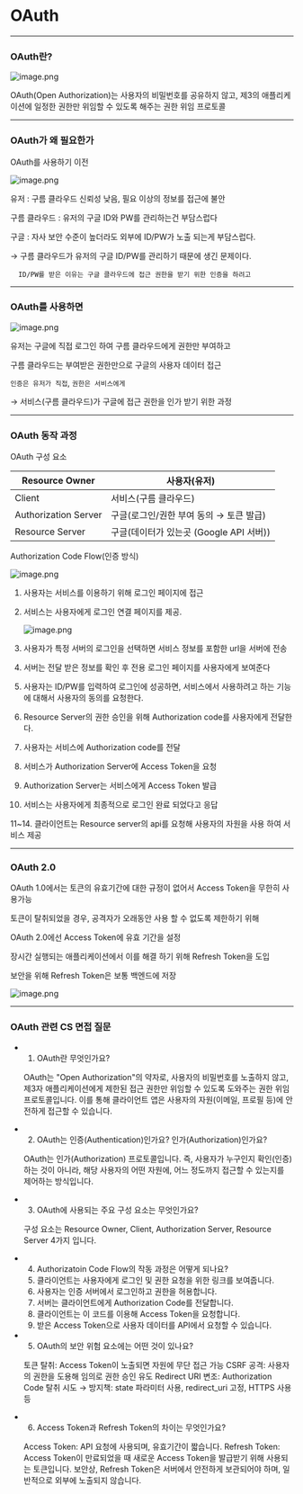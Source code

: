# OAuth

---

### OAuth란?

![image.png](OAuth/image.png)

OAuth(Open Authorization)는 사용자의 비밀번호를 공유하지 않고, 제3의 애플리케이션에 일정한 권한만 위임할 수 있도록 해주는 권한 위임 프로토콜

---

### OAuth가 왜 필요한가

OAuth를 사용하기 이전

![image.png](OAuth/image1.png)

유저 : 구름 클라우드 신뢰성 낮음, 필요 이상의 정보를 접근에 불안

구름 클라우드 : 유저의 구글 ID와 PW를 관리하는건 부담스럽다

구글 : 자사 보안 수준이 높더라도 외부에 ID/PW가 노출 되는게 부담스럽다.

→ 구름 클라우드가 유저의 구글 ID/PW를 관리하기 때문에 생긴 문제이다. 

      ID/PW를 받은 이유는 구글 클라우드에 접근 권한을 받기 위한 인증을 하려고

---

### OAuth를 사용하면

![image.png](OAuth/image2.png)

유저는 구글에 직접 로그인 하여 구름 클라우드에게 권한만 부여하고

구름 클라우드는 부여받은 권한만으로 구글의 사용자 데이터 접근

`인증은 유저가 직접`, `권한은 서비스에게`

→ 서비스(구름 클라우드)가 구글에 접근 권한을 인가 받기 위한 과정

---

### OAuth 동작 과정

OAuth 구성 요소

| Resource Owner | 사용자(유저) |
| --- | --- |
| Client | 서비스(구름 클라우드) |
| Authorization Server | 구글(로그인/권한 부여 동의 → 토큰 발급) |
| Resource Server | 구글(데이터가 있는곳 (Google API 서버)) |

Authorization Code Flow(인증 방식)

![image.png](OAuth/image3.png)

1. 사용자는 서비스를 이용하기 위해 로그인 페이지에 접근
2. 서비스는 사용자에게 로그인 연결 페이지를 제공. 
    
    ![image.png](OAut/49f17247-a2f4-4449-b349-d3ba7d7dfca1.png)
    
3. 사용자가 특정 서버의 로그인을 선택하면 서비스 정보를 포함한 url을 서버에 전송
4. 서버는 전달 받은 정보를 확인 후 전용 로그인 페이지를 사용자에게 보여준다
5. 사용자는 ID/PW를 입력하여 로그인에 성공하면, 서비스에서 사용하려고 하는 기능에 대해서 사용자의 동의를 요청한다.
6. Resource Server의 권한 승인을 위해 Authorization code를 사용자에게 전달한다.
7. 사용자는 서비스에 Authorization code를 전달
8. 서비스가 Authorization Server에 Access Token을 요청
9. Authorization Server는 서비스에게 Access Token 발급
10. 서비스는 사용자에게 최종적으로 로그인 완료 되었다고 응답

 11~14. 클라이언트는 Resource server의  api를 요청해 사용자의 자원을 사용 하여 서비스 제공

---

### OAuth 2.0

OAuth 1.0에서는 토큰의 유효기간에 대한 규정이 없어서 Access Token을 무한히 사용가능

토큰이 탈취되었을 경우, 공격자가 오래동안 사용 할 수 없도록 제한하기 위해 

OAuth 2.0에선 Access Token에 유효 기간을 설정

장시간 실행되는 애플리케이션에서 이를 해결 하기 위해 Refresh Token을 도입

보안을 위해 Refresh Token은 보통 백엔드에 저장

![image.png](OAuth/image4.png)

---

### OAuth 관련 CS 면접 질문

- 1. OAuth란 무엇인가요?
    
    OAuth는 "Open Authorization"의 약자로, 사용자의 비밀번호를 노출하지 않고, 제3자 애플리케이션에게 제한된 접근 권한만 위임할 수 있도록 도와주는 권한 위임 프로토콜입니다.
    이를 통해 클라이언트 앱은 사용자의 자원(이메일, 프로필 등)에 안전하게 접근할 수 있습니다.
    
- 2. OAuth는 인증(Authentication)인가요? 인가(Authorization)인가요?
    
    OAuth는 인가(Authorization) 프로토콜입니다.
    즉, 사용자가 누구인지 확인(인증)하는 것이 아니라,
    해당 사용자의 어떤 자원에, 어느 정도까지 접근할 수 있는지를 제어하는 방식입니다.
    
- 3. OAuth에 사용되는 주요 구성 요소는 무엇인가요?
    
    구성 요소는 Resource Owner, Client, Authorization Server, Resource Server 4가지 입니다.
    
- 4. Authorizatoin Code Flow의 작동 과정은 어떻게 되나요?
    1. 클라이언트는 사용자에게 로그인 및 권한 요청을 위한 링크를 보여줍니다.
    2. 사용자는 인증 서버에서 로그인하고 권한을 허용합니다.
    3. 서버는 클라이언트에게 Authorization Code를 전달합니다.
    4. 클라이언트는 이 코드를 이용해 Access Token을 요청합니다.
    5. 받은 Access Token으로 사용자 데이터를 API에서 요청할 수 있습니다.
- 5. OAuth의 보안 위험 요소에는 어떤 것이 있나요?
    
    토큰 탈취: Access Token이 노출되면 자원에 무단 접근 가능
    CSRF 공격: 사용자의 권한을 도용해 임의로 권한 승인 유도
    Redirect URI 변조: Authorization Code 탈취 시도
    → 방지책: state 파라미터 사용, redirect_uri 고정, HTTPS 사용 등
    
- 6. Access Token과 Refresh Token의 차이는 무엇인가요?
    
    Access Token: API 요청에 사용되며, 유효기간이 짧습니다.
    Refresh Token: Access Token이 만료되었을 때 새로운 Access Token을 발급받기 위해 사용되는 토큰입니다.
    보안상, Refresh Token은 서버에서 안전하게 보관되어야 하며, 일반적으로 외부에 노출되지 않습니다.